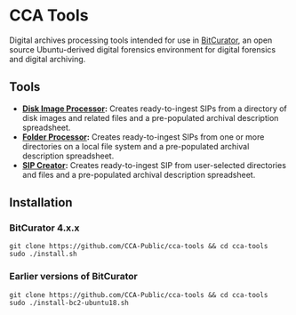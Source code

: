 # CCA Tools

Digital archives processing tools intended for use in [BitCurator](https://bitcurator.net/bitcurator/), an open source Ubuntu-derived digital forensics environment for digital forensics and digital archiving.

## Tools

* **[Disk Image Processor](https://github.com/CCA-Public/diskimageprocessor):** Creates ready-to-ingest SIPs from a directory of disk images and related files and a pre-populated archival description spreadsheet.   
* **[Folder Processor](https://github.com/CCA-Public/folderprocessor):** Creates ready-to-ingest SIPs from one or more directories on a local file system and a pre-populated archival description spreadsheet.  
* **[SIP Creator](https://github.com/CCA-Public/sipcreator):** Creates ready-to-ingest SIP from user-selected directories and files and a pre-populated archival description spreadsheet.  

## Installation  

### BitCurator 4.x.x

```
git clone https://github.com/CCA-Public/cca-tools && cd cca-tools
sudo ./install.sh
```

### Earlier versions of BitCurator

```
git clone https://github.com/CCA-Public/cca-tools && cd cca-tools
sudo ./install-bc2-ubuntu18.sh
```
